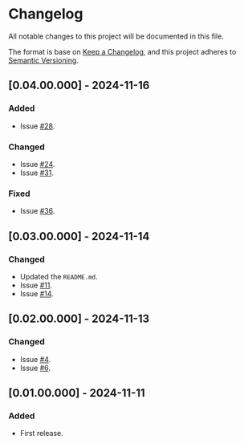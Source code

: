 # Changelog
All notable changes to this project will be documented in this file.

The format is base on [Keep a Changelog](https://keepachangelog.com/en/1.1.0/), and this project adheres to [Semantic Versioning](https://semver.org/spec/v2.0.0.html).

## [0.04.00.000] - 2024-11-16
### Added
- Issue [#28](https://github.com/j3-signalroom/supercharge_streamlit-apache_flink/issues/28).

### Changed
- Issue [#24](https://github.com/j3-signalroom/supercharge_streamlit-apache_flink/issues/24).
- Issue [#31](https://github.com/j3-signalroom/supercharge_streamlit-apache_flink/issues/31).

### Fixed
- Issue [#36](https://github.com/j3-signalroom/supercharge_streamlit-apache_flink/issues/36).

## [0.03.00.000] - 2024-11-14
### Changed
- Updated the `README.md`.
- Issue [#11](https://github.com/j3-signalroom/supercharge_streamlit-apache_flink/issues/11).
- Issue [#14](https://github.com/j3-signalroom/supercharge_streamlit-apache_flink/issues/14).

## [0.02.00.000] - 2024-11-13
### Changed
- Issue [#4](https://github.com/j3-signalroom/supercharge_streamlit-apache_flink/issues/4).
- Issue [#6](https://github.com/j3-signalroom/supercharge_streamlit-apache_flink/issues/6).

## [0.01.00.000] - 2024-11-11
### Added
- First release.